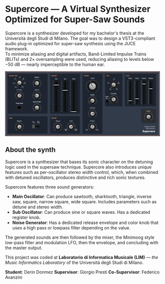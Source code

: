 # Supercore — A Virtual Synthesizer Optimized for Super-Saw Sounds

Supercore is a synthesizer developed for my bachelor's thesis at the Università degli Studi di Milano.
The goal was to design a VST3-compliant audio plug-in optimized for super-saw synthesis using the JUCE framework.  
To minimize aliasing and digital artifacts, Band-Limited Impulse Trains (BLITs) and 2× oversampling were used, reducing aliasing to levels below −50 dB — nearly imperceptible to the human ear.

![Supercore GUI](/DemoSynth-supersawizzato/Resources/images/00GUI.png)

## About the synth

Supercore is a synthesizer that bases its sonic character on the detuning logic used in the supersaw technique. Supercore also introduces unique features such as per-oscillator stereo width control, which, when combined with detuned oscillators, produces distinctive and rich sonic textures.

Supercore features three sound generators: 
- **Main Oscillator**: Can produce sawtooth, sharktooth, triangle, inverse saw, square, narrow square, wide square. Includes parameters such as detune and stereo width.
- **Sub Oscillator**: Can produce sine or square waves. Has a dedicated register knob.
- **Noise Generator**: Has a dedicated release envelope and color knob that uses a high pass or lowpass filter depending on the value.

The generated sounds are then followed by the mixer, the Minimoog style low-pass filter and modulation LFO, then the envelope, and concluding with the master output.

This project was coded at **Laboratorio di Informatica Musicale (LIM)** — _the Music Informatics Laboratory_ of the Università degli Studi di Milano.

**Student**: Derin Donmez
**Supervisor**: Giorgio Presti
**Co-Supervisor**: Federico Avanzini
